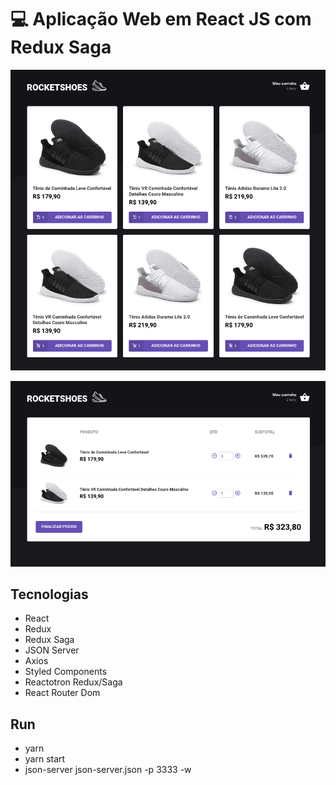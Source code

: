 # :computer: Aplicação Web em React JS com Redux Saga

![Cena 01](image-01.png)

![Cena 01](image-02.png)

## Tecnologias

 - React
 - Redux
 - Redux Saga
 - JSON Server
 - Axios
 - Styled Components
 - Reactotron Redux/Saga
 - React Router Dom

## Run

 - yarn
 - yarn start
 - json-server json-server.json -p 3333 -w
